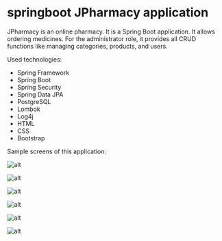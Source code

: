 # springboot JPharmacy application

JPharmacy is an online pharmacy. It is a Spring Boot application. It allows ordering medicines. For the administrator role, it provides all CRUD functions like managing categories, products, and users.

Used technologies:

* Spring Framework
* Spring Boot 
* Spring Security
* Spring Data JPA
* PostgreSQL
* Lombok
* Log4j
* HTML
* CSS
* Bootstrap

Sample screens of this application:

![alt](https://i.ibb.co/nsfC3xr/Sc6.png)

![alt](https://i.ibb.co/BBgh6M4/Sc4.png)

![alt](https://i.ibb.co/gDwW7HG/Sc5.png)

![alt](https://i.ibb.co/Jk4M4qW/Sc1.png)

![alt](https://i.ibb.co/Tk1dmk4/Sc3.png)

![alt](https://i.ibb.co/0yV228G/Sc2.png)

